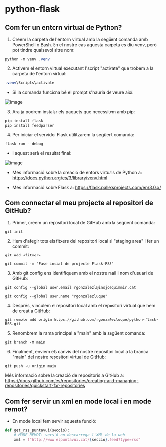 # python-flask
## Com fer un entorn virtual de Python?
1. Creem la carpeta de l'entorn virtual amb la següent comanda amb PowerShell o Bash. En el nostre cas aquesta carpeta es diu venv, però pot tindre qualsevol altre nom:
```powershell
python -m venv .venv
```
2. Activem el entorn virtual executant l'script "activate" que trobem a la carpeta de l'entorn virtual:
```powershell
.venv\Scripts\activate
```
* Si la comanda funciona bé el prompt s'hauria de veure així:

![image](https://github.com/rgonzalezluque/python-flask-RSS/assets/165800646/1b66b4cc-bd01-4554-a466-ba075d9940f0)

3. Ara ja podrem instalar els paquets que necessitem amb pip:
```powershell
pip install flask
pip install feedparser
```

4. Per iniciar el servidor Flask utilitzarem la següent comanda:
```powershell
flask run --debug
```
* I aquest serà el resultat final:

![image](https://github.com/rgonzalezluque/python-flask-RSS/assets/165800646/25fa7473-6489-49f6-8987-77ebbe5127ef)

* Més informació sobre la creació de entors virtuals de Python a:  https://docs.python.org/es/3/library/venv.html

* Més informació sobre Flask a: https://flask.palletsprojects.com/en/3.0.x/

## Com connectar el meu projecte al repositori de GitHub?
1. Primer, creem un repositori local de GitHub amb la següent comanda:
```
git init
```
2. Hem d'afegir tots els fitxers del repositori local al "staging area" i fer un commit:
```
git add <fitxer>
```
```
git commit -m "Fase incial de projecte Flask-RSS"
```
3. Amb git config ens identifiquem amb el nostre mail i nom d'usuari de GitHub:
```
git config --global user.email rgonzalezl@insjoaquimmir.cat
```
```
git config --global user.name "rgonzalezluque"
```
4. Després, vinculem el repositori local amb el repositori virtual que hem de creat a GitHub:
```
git remote add origin https://github.com/rgonzalezluque/python-flask-RSS.git
```
5. Renombrem la rama principal a "main" amb la següent comanda:
```
git branch -M main
```
6. Finalment, enviem els canvis del nostre repositori local a la branca "main" del nostre repositori virtual de GitHub:
```
git push -u origin main
```
Més informació sobre la creació de repositoris a GitHub a: https://docs.github.com/es/repositories/creating-and-managing-repositories/quickstart-for-repositories

## Com fer servir un xml en mode local i en mode remot?

- En mode local fem servir aquesta funció:
```python
def get_rss_puntavui(seccio):
    # MODE REMOT: versió on descarrega l'XML de la web
    xml = f"http://www.elpuntavui.cat/{seccio}.feed?type=rss"
```